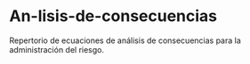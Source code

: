 # An-lisis-de-consecuencias
Repertorio de ecuaciones de análisis de consecuencias para la administración del riesgo.

